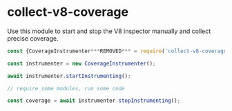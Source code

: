 # collect-v8-coverage

Use this module to start and stop the V8 inspector manually and collect precise coverage.

```js
const {CoverageInstrumenter***REMOVED*** = require('collect-v8-coverage');

const instrumenter = new CoverageInstrumenter();

await instrumenter.startInstrumenting();

// require some modules, run some code

const coverage = await instrumenter.stopInstrumenting();
```
